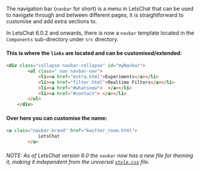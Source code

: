 The navigation bar (<code>navbar</code> for short) is a menu in LetsChat that can be used to navigate through and between different pages, it is straightforward to customise and add extra sections to.

In LetsChat 6.0.2 and onwards, there is now a <code>navbar</code> template located in the <code>Components</code> sub-directory under <code>src</code> directory.

#### This is where the <code>links</code> are located and can be customised/extended:

```HTML
<div class="collapse navbar-collapse" id="myNavbar">
		<ul class=" nav navbar-nav">
			<li><a href="extra.html">Experiments</a></li>
			<li><a href="filter.html">Realtime Filters</a></li>
			<li><a href="#whatsnew">  </a></li>
			<li><a href="#contact"> </a></li>
		</ul>
	</div>
```

#### Over here you can customise the name:

```HTML
<a class="navbar-brand" href="kwitter_room.html">
			LetsChat
		</a>
```

###### NOTE: As of LetsChat version 6.0 the <code>navbar</code> now has a new file for theming it, making it independent from the universal <code><a href="https://github.com/Project-LetsChat/LetsChat/wiki/style.css/">style.css</a></code> file.